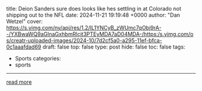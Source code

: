 title: Deion Sanders sure does looks like hes settling in at Colorado not shipping out to the NFL
date: 2024-11-21 19:19:48 +0000
author: "Dan Wetzel"
cover: https://s.yimg.com/ny/api/res/1.2/lL1YNCyB_zWUmc7qObj9rA--/YXBwaWQ9aGlnaGxhbmRlcjt3PTEyMDA7aD04MDA-/https:/s.yimg.com/os/creatr-uploaded-images/2024-10/7d2cf5a0-a295-11ef-bfca-0c1aaafdad69
draft: false
top: false
type: post
hide: false
toc: false
tags:
  - Sports
categories:
  - sports
---



[read more](https://sports.yahoo.com/deion-sanders-sure-does-looks-like-hes-settling-in-at-colorado-not-shipping-out-to-the-nfl-191332500.html)
